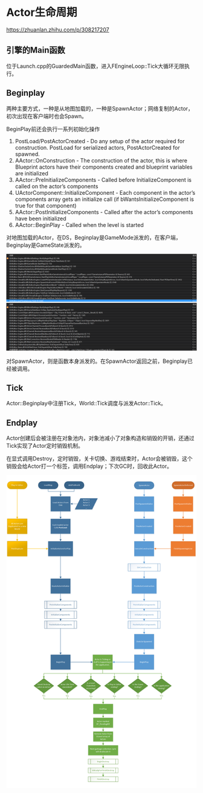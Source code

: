 # Actor生命周期

https://zhuanlan.zhihu.com/p/308217207

## 引擎的Main函数

位于Launch.cpp的GuardedMain函数，进入FEngineLoop::Tick大循环无限执行。

## Beginplay

两种主要方式，一种是从地图加载的，一种是SpawnActor；网络复制的Actor，初次出现在客户端时也会Spawn。

BeginPlay前还会执行一系列初始化操作

1. PostLoad/PostActorCreated - Do any setup of the actor required for construction. PostLoad for serialized actors, PostActorCreated for spawned.
2. AActor::OnConstruction - The construction of the actor, this is where Blueprint actors have their components created and blueprint variables are initialized
3. AActor::PreInitializeComponents - Called before InitializeComponent is called on the actor’s components
4. UActorComponent::InitializeComponent - Each component in the actor’s components array gets an initialize call (if bWantsInitializeComponent is true for that component)
5. AActor::PostInitializeComponents - Called after the actor’s components have been initialized
6. AActor::BeginPlay - Called when the level is started

对地图加载的Actor，在DS，Beginplay是GameMode派发的，在客户端，Beginplay是GameState派发的。

![](imgs/ActorBeginplay_AddToWorld_Server.png)
![](imgs/ActorBeginplay_AddToWorld_Client.png)

对SpawnActor，则是函数本身派发的。在SpawnActor返回之前，Beginplay已经被调用。

## Tick

Actor::Beginplay中注册Tick，World::Tick调度与派发Actor::Tick。

## Endplay

Actor创建后会被注册在对象池内，对象池减小了对象构造和销毁的开销，还通过Tick实现了Actor定时销毁机制。

在显式调用Destroy，定时销毁，关卡切换、游戏结束时，Actor会被销毁，这个销毁会给Actor打一个标签，调用Endplay；下次GC时，回收此Actor。

![hhh](imgs/ActorLifeCycle.png)